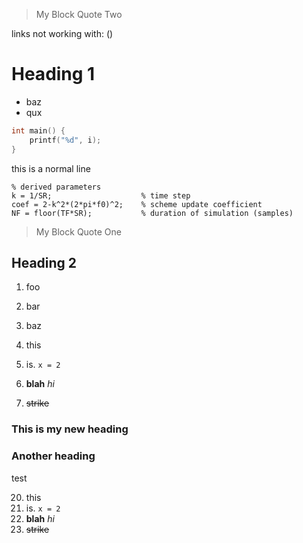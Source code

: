 > My
> Block
> Quote
> Two

links not working with: ()

# Heading 1
- baz
- qux

```c
int main() {
    printf("%d", i);
}
```

this is a normal line

```test
% derived parameters
k = 1/SR;                    % time step
coef = 2-k^2*(2*pi*f0)^2;    % scheme update coefficient
NF = floor(TF*SR);           % duration of simulation (samples)
```
> My
> Block
> Quote
> One

## Heading 2

1. foo
2. bar
3. baz

20. this
21. is. `x = 2`
22. **blah** *hi*
23. ~~strike~~

### This is my new heading
### Another heading 

test 

20. this
21. is. `x = 2`
22. **blah** *hi*
23. ~~strike~~

